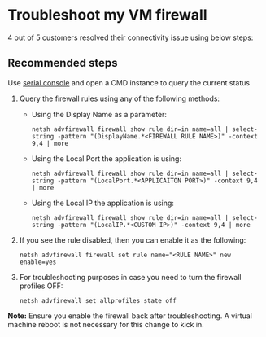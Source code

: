 <properties  
              pageTitle="Troubleshoot my VM firewall"
              description="Troubleshoot my VM firewall"
              service=""
              resource=""
              authors="manavis"
              displayOrder=""
              selfHelpType="generic"
              supportTopicIds="32615534"
              resourceTags=""
              productPesIds="14749"
              cloudEnvironments="public"
/>

# Troubleshoot my VM firewall

4 out of 5 customers resolved their connectivity issue using below steps:<br>

## **Recommended steps**

Use [serial console](data-blade:Microsoft_Azure_Compute.SerialConsoleBlade.resourceId.$resourceId) and open a CMD instance to query the current status

1. Query the firewall rules using any of the following methods:

    * Using the Display Name as a parameter:<br>

        ```
        netsh advfirewall firewall show rule dir=in name=all | select-string -pattern "(DisplayName.*<FIREWALL RULE NAME>)" -context 9,4 | more
        ```

    * Using the Local Port the application is using:<br>

        ```
        netsh advfirewall firewall show rule dir=in name=all | select-string -pattern "(LocalPort.*<APPLICAITON PORT>)" -context 9,4 | more
        ```

    * Using the Local IP the application is using:<br>

        ```
        netsh advfirewall firewall show rule dir=in name=all | select-string -pattern "(LocalIP.*<CUSTOM IP>)" -context 9,4 | more
        ```
2. If you see the rule disabled, then you can enable it as the following:

    ```
    netsh advfirewall firewall set rule name="<RULE NAME>" new enable=yes
    ```
3. For troubleshooting purposes in case you need to turn the firewall profiles OFF:

    ```
    netsh advfirewall set allprofiles state off
    ```

**Note:** Ensure you enable the firewall back after troubleshooting. A virtual machine reboot is not necessary for this change to kick in.<br>
